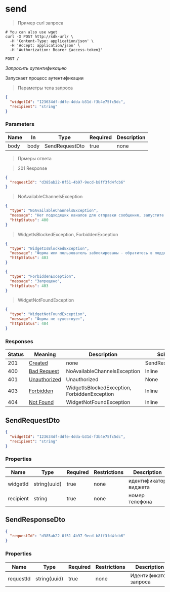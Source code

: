 # send

> Пример curl запроса

```shell
# You can also use wget
curl -X POST http://sdk-url/ \
  -H 'Content-Type: application/json' \
  -H 'Accept: application/json' \
  -H 'Authorization: Bearer {access-token}'

```


`POST /`

*Запросить аутентификацию*

Запускает процесс аутентификации

> Параметры тела запроса

```json
{
  "widgetId": "123634df-ddfe-4dda-b31d-f3b4e75fc5dc",
  "recipient": "string"
}
```

<h3>Parameters</h3>

|Name|In|Type|Required|Description|
|---|---|---|---|---|
|body|body|SendRequestDto|true|none|

> Прмеры ответа

> 201 Response

```json
{
  "requestId": "d385ab22-0f51-4b97-9ecd-b8ff3fd4fcb6"
}
```

> NoAvailableChannelsException

```json
{
  "type": "NoAvailableChannelsException",
  "message": "Нет подходящих каналов для отправки сообщения, запустите попытку авторизации заново",
  "httpStatus": 400
}
```

> WidgetIsBlockedException, ForbiddenException

```json
{
  "type": "WidgetIsBlockedException",
  "message": "Форма или пользователь заблокированы - обратитесь в поддержку",
  "httpStatus": 403
}
```

```json
{
  "type": "ForbiddenException",
  "message": "Запрещено",
  "httpStatus": 403
}
```

> WidgetNotFoundException

```json
{
  "type": "WidgetNotFoundException",
  "message": "Форма не существует",
  "httpStatus": 404
}
```

<h3>Responses</h3>

|Status|Meaning|Description|Schema|
|---|---|---|---|
|201|[Created](https://tools.ietf.org/html/rfc7231#section-6.3.2)|none|SendResponseDto|
|400|[Bad Request](https://tools.ietf.org/html/rfc7231#section-6.5.1)|NoAvailableChannelsException|Inline|
|401|[Unauthorized](https://tools.ietf.org/html/rfc7235#section-3.1)|Unauthorized|None|
|403|[Forbidden](https://tools.ietf.org/html/rfc7231#section-6.5.3)|WidgetIsBlockedException, ForbiddenException|Inline|
|404|[Not Found](https://tools.ietf.org/html/rfc7231#section-6.5.4)|WidgetNotFoundException|Inline|

<h2 >SendRequestDto</h2>

```json
{
  "widgetId": "123634df-ddfe-4dda-b31d-f3b4e75fc5dc",
  "recipient": "string"
}

```

### Properties

| Name      | Type         | Required | Restrictions | Description |
| --------- | ------------ | -------- | ------------ | ----------- |
| widgetId  | string(uuid) | true     | none         | идентификатор виджета |
| recipient | string       | true     | none         | номер телефона|

<h2 >SendResponseDto</h2>

```json
{
  "requestId": "d385ab22-0f51-4b97-9ecd-b8ff3fd4fcb6"
}

```

### Properties

|Name|Type|Required|Restrictions|Description|
|---|---|---|---|---|
|requestId|string(uuid)|true|none|Идентификатор запроса|
